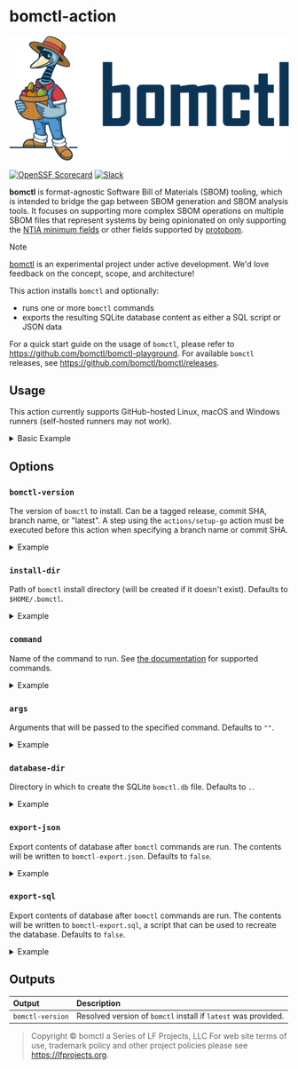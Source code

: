 # bomctl-action

<center><img src=".github/bomctl.png" alt="Mose"></center>

[![OpenSSF Scorecard](https://api.securityscorecards.dev/projects/github.com/bomctl/bomctl-action/badge)](https://securityscorecards.dev/viewer/?uri=github.com/bomctl/bomctl-action)
[![Slack](https://img.shields.io/badge/slack-openssf/bomctl-white.svg?logo=slack)](https://slack.openssf.org/#bomctl)

__bomctl__ is format-agnostic Software Bill of Materials (SBOM) tooling, which is intended to bridge the gap between SBOM generation and SBOM analysis tools. It focuses on supporting more complex SBOM operations on multiple SBOM files that represent systems by being opinionated on only supporting the [NTIA minimum fields](https://www.ntia.doc.gov/files/ntia/publications/sbom_minimum_elements_report.pdf) or other fields supported by [protobom](https://github.com/protobom/protobom).

> [!NOTE]
> [bomctl](https://github.com/bomctl/bomctl) is an experimental project under active development. We'd love feedback on the concept, scope, and architecture!

This action installs `bomctl` and optionally:

- runs one or more `bomctl` commands
- exports the resulting SQLite database content as either a SQL script or JSON data

For a quick start guide on the usage of `bomctl`, please refer to <https://github.com/bomctl/bomctl-playground>.
For available `bomctl` releases, see <https://github.com/bomctl/bomctl/releases>.

## Usage

This action currently supports GitHub-hosted Linux, macOS and Windows runners (self-hosted runners may not work).

<details>
<summary>Basic Example</summary>

```yaml
jobs:
  bomctl:
    runs-on: ubuntu-latest

    steps:
      - name: Checkout code
        uses: actions/checkout@v4

      - name: Set up Go
        uses: actions/setup-go@v5
        with:
          go-version: ^1.23.0
          check-latest: true
          cache: false

      - name: Run fetch command
        uses: bomctl/bomctl-action@v0.0.1
        with:
          bomctl-version: main
          command: fetch
          args: --verbose
            https://github.com/bomctl/bomctl/releases/download/v0.4.1/bomctl_0.4.1_darwin_arm64.tar.gz.cdx.json
            https://github.com/bomctl/bomctl/releases/download/v0.4.0/bomctl_0.4.0_linux_amd64.tar.gz.spdx.json

      - name: Run list command and export database content
        uses: bomctl/bomctl-action@v0.0.1
        with:
          bomctl-version: main
          command: list
          export-json: true
          export-sql: true
```

</details>

## Options

### `bomctl-version`

The version of `bomctl` to install. Can be a tagged release, commit SHA, branch name, or "latest".
A step using the `actions/setup-go` action must be executed before this action when specifying a
branch name or commit SHA.

<details>
<summary>Example</summary>

```yml
uses: bomctl/bomctl-action@v0.0.1
with:
  bomctl-version: v0.4.1
  # ...
```

</details>

### `install-dir`

Path of `bomctl` install directory (will be created if it doesn't exist). Defaults to `$HOME/.bomctl`.

<details>
<summary>Example</summary>

```yml
uses: bomctl/bomctl-action@v0.0.1
with:
  install-dir: ./.bin
  # ...
```

</details>

### `command`

Name of the command to run. See [the documentation](https://github.com/bomctl/bomctl)
for supported commands.

<details>
<summary>Example</summary>

```yml
uses: bomctl/bomctl-action@v0.0.1
with:
  command: fetch
  # ...
```

</details>

### `args`

Arguments that will be passed to the specified command. Defaults to `""`.

<details>
<summary>Example</summary>

```yml
uses: bomctl/bomctl-action@v0.0.1
with:
  command: fetch
  args: --verbose
    https://github.com/bomctl/bomctl/releases/download/v0.4.1/bomctl_0.4.1_darwin_arm64.tar.gz.cdx.json
    https://github.com/bomctl/bomctl/releases/download/v0.4.0/bomctl_0.4.0_linux_amd64.tar.gz.spdx.json
  # ...
```

</details>

### `database-dir`

Directory in which to create the SQLite `bomctl.db` file. Defaults to `.`.

<details>
<summary>Example</summary>

```yml
uses: bomctl/bomctl-action@v0.0.1
with:
  database-dir: ${{ github.workspace }}
  # ...
```

</details>

### `export-json`

Export contents of database after `bomctl` commands are run. The contents will be written to
`bomctl-export.json`. Defaults to `false`.

<details>
<summary>Example</summary>

```yml
uses: bomctl/bomctl-action@v0.0.1
with:
  export-json: true
  # ...
```

</details>

### `export-sql`

Export contents of database after `bomctl` commands are run. The contents will be written to
`bomctl-export.sql`, a script that can be used to recreate the database. Defaults to `false`.

<details>
<summary>Example</summary>

```yml
uses: bomctl/bomctl-action@v0.0.1
with:
  export-sql: true
  # ...
```

</details>

<!--
## Customization

See [the documentation](https://github.com/bomctl/bomctl) for supported commands.

### Inputs

The following inputs are optional:

| Input            | Description                                                                                      |
| :--------------- | :----------------------------------------------------------------------------------------------- |
| `bomctl-version` | `bomctl` version to install. Defaults to `latest`.                                               |
| `install-dir`    | Directory in which to install the `bomctl` binary. Defaults to `$HOME/.bomctl`.                  |
| `command`        | `bomctl` command to run. Defaults to `version`.                                                  |
| `args`           | Arguments to pass to the `bomctl` command specified. Defaults to `""`.                           |
| `database-dir`   | Directory in which to create the `bomctl.db` database file. Defaults to `.`.                     |
| `export-json`    | Export contents of database to `bomctl-export.json` and upload as artifact. Defaults to `false`. |
| `export-sql`     | Export contents of database to `bomctl-export.sql` and upload as artifact. Defaults to `false`.  |
-->

## Outputs

| Output           | Description                                                    |
| :--------------- | :------------------------------------------------------------- |
| `bomctl-version` | Resolved version of `bomctl` install if `latest` was provided. |

> Copyright © bomctl a Series of LF Projects, LLC
> For web site terms of use, trademark policy and other project policies
> please see <https://lfprojects.org>.
